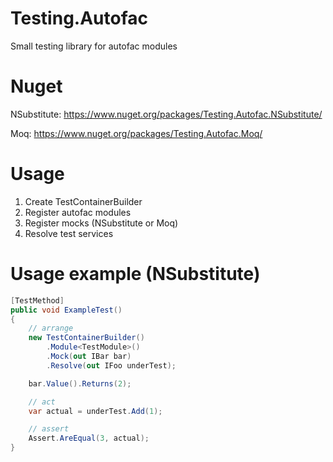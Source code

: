 # Testing.Autofac

Small testing library for autofac modules

# Nuget

NSubstitute:
https://www.nuget.org/packages/Testing.Autofac.NSubstitute/

Moq:
https://www.nuget.org/packages/Testing.Autofac.Moq/

# Usage

1. Create TestContainerBuilder
2. Register autofac modules
3. Register mocks (NSubstitute or Moq)
4. Resolve test services

# Usage example (NSubstitute)

```csharp
[TestMethod]
public void ExampleTest()
{
    // arrange
    new TestContainerBuilder()
        .Module<TestModule>()
        .Mock(out IBar bar)
        .Resolve(out IFoo underTest);

    bar.Value().Returns(2);

    // act
    var actual = underTest.Add(1);

    // assert
    Assert.AreEqual(3, actual);
}
```
